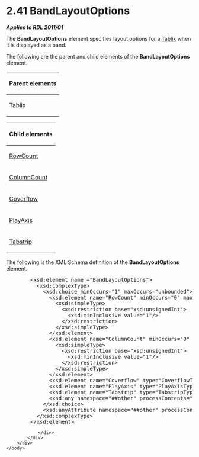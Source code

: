<html dir="LTR" xmlns:mshelp="http://msdn.microsoft.com/mshelp" xmlns:ddue="http://ddue.schemas.microsoft.com/authoring/2003/5" xmlns:xlink="http://www.w3.org/1999/xlink" xmlns:tool="http://www.microsoft.com/tooltip">
    <head>
        <meta http-equiv="Content-Type" content="text/html; CHARSET=utf-8"></meta>
        <meta name="save" content="history"></meta>
        <title>2.41 BandLayoutOptions</title>
        <xml>
            <mshelp:toctitle title="2.41 BandLayoutOptions"></mshelp:toctitle>
            <mshelp:rltitle title="[MS-RDL]: BandLayoutOptions"></mshelp:rltitle>
            <mshelp:keyword index="A" term="10738c86-0779-4107-997f-924a8a27c8f2"></mshelp:keyword>
            <mshelp:attr name="DCSext.ContentType" value="open specification"></mshelp:attr>
            <mshelp:attr name="AssetID" value="10738c86-0779-4107-997f-924a8a27c8f2"></mshelp:attr>
            <mshelp:attr name="TopicType" value="kbRef"></mshelp:attr>
            <mshelp:attr name="DCSext.Title" value="[MS-RDL]: BandLayoutOptions" />
        </xml>
    </head>
    <body>
        <div id="header">
            <h1 class="heading">2.41 BandLayoutOptions</h1>
        </div>
        <div id="mainSection">
            <div id="mainBody">
                <div id="allHistory" class="saveHistory"></div>
                <div id="sectionSection0" class="section" name="collapseableSection">
                    

<p><b><i>Applies to </i></b><a href="bf2bab1a-b608-4bcc-b718-1cc1baa9579c.htm"><b><i>RDL 2011/01</i></b></a></p>

<p>The <b>BandLayoutOptions</b> element specifies layout
options for a <a href="e42fb86e-799a-4202-8845-ac38831efccb.htm">Tablix</a>
when it is displayed as a band.</p>

<p>The following are the parent and child elements of the <b>BandLayoutOptions</b>
element.</p>

<table>
 <thead>
  <tr>
   <th>
   <p>Parent elements</p>
   </th>
  </tr>
 </thead>
 <tr>
  <td>
  <p>Tablix</p>
  </td>
 </tr>
</table>

<p> </p>

<table>
 <thead>
  <tr>
   <th>
   <p>Child elements</p>
   </th>
  </tr>
 </thead>
 <tr>
  <td>
  <p><a href="1267ecd8-7916-4078-a44f-eb714b28cc29.htm">RowCount</a></p>
  </td>
 </tr>
 <tr>
  <td>
  <p><a href="845321e5-6e27-4308-ae45-444b4bc8677f.htm">ColumnCount</a></p>
  </td>
 </tr>
 <tr>
  <td>
  <p><a href="15bbe3ae-31f4-4c81-a9ad-318d49848803.htm">Coverflow</a></p>
  </td>
 </tr>
 <tr>
  <td>
  <p><a href="32b12986-c4b2-42e2-8d72-edded3dd5604.htm">PlayAxis</a></p>
  </td>
 </tr>
 <tr>
  <td>
  <p><a href="05307285-8e0c-404d-b648-9fb9266c80ff.htm">Tabstrip</a></p>
  </td>
 </tr>
</table>

<p> </p>

<p>The following is the XML Schema definition of the <b>BandLayoutOptions</b>
element.</p>

<dl>
<dd>
<div><pre>   &lt;xsd:element name =&quot;BandLayoutOptions&quot;&gt;
     &lt;xsd:complexType&gt;
       &lt;xsd:choice minOccurs=&quot;1&quot; maxOccurs=&quot;unbounded&quot;&gt;
         &lt;xsd:element name=&quot;RowCount&quot; minOccurs=&quot;0&quot; maxOccurs=&quot;1&quot;&gt;
           &lt;xsd:simpleType&gt;
             &lt;xsd:restriction base=&quot;xsd:unsignedInt&quot;&gt;
               &lt;xsd:minInclusive value=&quot;1&quot;/&gt;
             &lt;/xsd:restriction&gt;
           &lt;/xsd:simpleType&gt;
         &lt;/xsd:element&gt;
         &lt;xsd:element name=&quot;ColumnCount&quot; minOccurs=&quot;0&quot; maxOccurs=&quot;1&quot;&gt;
           &lt;xsd:simpleType&gt;
             &lt;xsd:restriction base=&quot;xsd:unsignedInt&quot;&gt;
               &lt;xsd:minInclusive value=&quot;1&quot;/&gt;
             &lt;/xsd:restriction&gt;
           &lt;/xsd:simpleType&gt;
         &lt;/xsd:element&gt;
         &lt;xsd:element name=&quot;Coverflow&quot; type=&quot;CoverflowType&quot; minOccurs=&quot;0&quot;/&gt;
         &lt;xsd:element name=&quot;PlayAxis&quot; type=&quot;PlayAxisType&quot; minOccurs=&quot;0&quot;/&gt;
         &lt;xsd:element name=&quot;Tabstrip&quot; type=&quot;TabstripType&quot; minOccurs=&quot;0&quot;/&gt;
         &lt;xsd:any namespace=&quot;##other&quot; processContents=&quot;lax&quot; /&gt;
       &lt;/xsd:choice&gt;
       &lt;xsd:anyAttribute namespace=&quot;##other&quot; processContents=&quot;lax&quot; /&gt;
     &lt;/xsd:complexType&gt;
   &lt;/xsd:element&gt;
</pre></div>
</dd></dl>


                </div>
            </div>
        </div>
    </body>
</html>